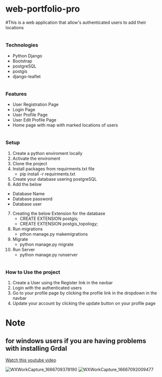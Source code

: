 # web-portfolio-pro
#This is a web application that allow's authenticated users to add their locations
# <h3> Technologies </h3>
- Python Django 
- Bootstrap 
- postgreSQL 
- postgis 
- django-leaflet 

# <h3> Features </h3>
- User Registration Page 
- Login Page 
- User Profile Page 
- User Edit Profile Page 
- Home page with map with marked locations of users 

# <h3> Setup </h3>
1. Create a python enviroment locally 
2. Activate the enviroment 
3. Clone the project 
4. Install packages from requirments.txt file 
   - pip install -r requirments.txt 
5. Create your database usering postgreSQL 
6. Add the below 
  - Database Name 
  - Database password 
  - Database user 
7. Creating the below Extension for the database 
   - CREATE EXTENSION postgis; 
   - CREATE EXTENSION postgis_topology; 
8. Run migrations 
   - pthon manage.py makemigrations 
9. Migrate 
   - python manage.py migrate 
10. Run Server 
    - python manage.py runserver 


# <h3> How to Use the project </h3>
1. Create a User using the Register link in the navbar 
2. Login with the authenticated users 
3. Go to your profile page by clicking the profile link in the dropdown in the navbar 
4. Update your account by clicking the update button on your profile page 

# Note 
## for windows users if you are having problems with installing Grdal 
[Watch this youtube video ](https://www.youtube.com/watch?v=u7KRKYd5aBQ "Google's Homepage")
   
![WXWorkCapture_1666709378190](https://user-images.githubusercontent.com/34107104/197806837-503e50e8-f8ae-4319-a178-66c4dc8d8f20.png)
![WXWorkCapture_16667092009477](https://user-images.githubusercontent.com/34107104/197806859-39e7db27-02e4-4413-8cb4-daecdffdd4e4.png)

